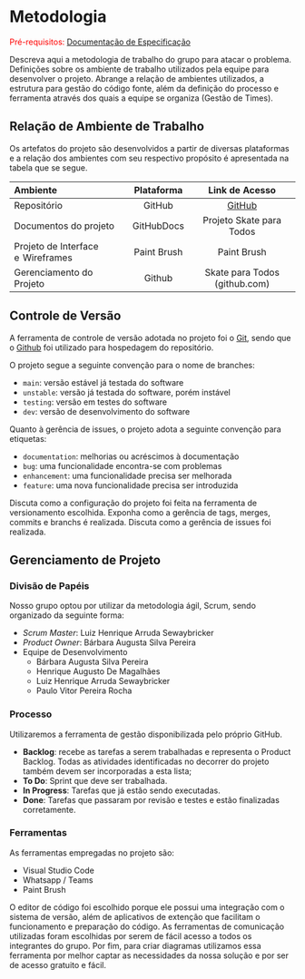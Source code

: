 
# Metodologia

<span style="color:red">Pré-requisitos: <a href="2-Especificação do Projeto.md"> Documentação de Especificação</a></span>

Descreva aqui a metodologia de trabalho do grupo para atacar o problema. Definições sobre os ambiente de trabalho utilizados pela  equipe para desenvolver o projeto. Abrange a relação de ambientes utilizados, a estrutura para gestão do código fonte, além da definição do processo e ferramenta através dos quais a equipe se organiza (Gestão de Times).

## Relação de Ambiente de Trabalho 
Os artefatos do projeto são desenvolvidos a partir de diversas plataformas e a relação dos ambientes com seu respectivo propósito é apresentada na tabela que se segue.

Ambiente|Plataforma|Link de Acesso
|:--------|:----------:|:--------------:|
|Repositório|GitHub|  [GitHub](https://github.com/ICEI-PUC-Minas-PMV-ADS/pmv-ads-2022-1-e2-proj-int-t1-skate-para-todos)|
|Documentos do projeto|GitHubDocs|Projeto Skate para Todos|[GitHub](https://github.com/ICEI-PUC-Minas-PMV-ADS/pmv-ads-2022-1-e2-proj-int-t1-skate-para-todos/tree/main/docs)|
|Projeto de Interface e  Wireframes|Paint Brush|Paint Brush |
|Gerenciamento do Projeto|Github|Skate para Todos (github.com)|

## Controle de Versão

A ferramenta de controle de versão adotada no projeto foi o
[Git](https://git-scm.com/), sendo que o [Github](https://github.com)
foi utilizado para hospedagem do repositório.

O projeto segue a seguinte convenção para o nome de branches:

- `main`: versão estável já testada do software
- `unstable`: versão já testada do software, porém instável
- `testing`: versão em testes do software
- `dev`: versão de desenvolvimento do software

Quanto à gerência de issues, o projeto adota a seguinte convenção para
etiquetas:

- `documentation`: melhorias ou acréscimos à documentação
- `bug`: uma funcionalidade encontra-se com problemas
- `enhancement`: uma funcionalidade precisa ser melhorada
- `feature`: uma nova funcionalidade precisa ser introduzida

Discuta como a configuração do projeto foi feita na ferramenta de versionamento escolhida. Exponha como a gerência de tags, merges, commits e branchs é realizada. Discuta como a gerência de issues foi realizada.


## Gerenciamento de Projeto

### Divisão de Papéis

Nosso grupo optou por utilizar da metodologia ágil, Scrum, sendo organizado da seguinte forma:

* _Scrum Master_: Luiz Henrique Arruda Sewaybricker
* _Product Owner_: Bárbara Augusta Silva Pereira 
* Equipe de Desenvolvimento
  - Bárbara Augusta Silva Pereira 
  - Henrique Augusto De Magalhães
  -	Luiz Henrique Arruda Sewaybricker
  -	Paulo Vitor Pereira Rocha
### Processo

Utilizaremos a ferramenta de gestão disponibilizada pelo próprio GitHub.

* **Backlog**: recebe as tarefas a serem trabalhadas e representa o Product Backlog. Todas as atividades identificadas no decorrer do projeto também devem ser incorporadas a esta lista;  
* **To Do**: Sprint que deve ser trabalhada.
* **In Progress**: Tarefas que já estão sendo executadas. 
* **Done**: Tarefas que passaram por revisão e testes e estão finalizadas corretamente.

### Ferramentas

As ferramentas empregadas no projeto são:

- Visual Studio Code
- Whatsapp / Teams
- Paint Brush

O editor de código foi escolhido porque ele possui uma integração com o
sistema de versão, além de aplicativos de extenção que facilitam o funcionamento e preparação do código. As ferramentas de comunicação utilizadas foram escolhidas por serem de fácil acesso a todos os integrantes do grupo. Por fim, para criar
diagramas utilizamos essa ferramenta por melhor captar as
necessidades da nossa solução e por ser de acesso gratuito e fácil.
